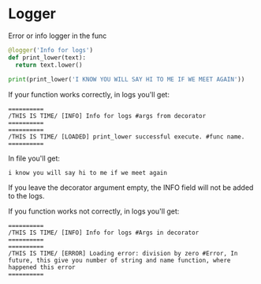 # Logger
Error or info logger in the func 
```Python
@logger('Info for logs')
def print_lower(text):
  return text.lower()
  
print(print_lower('I KNOW YOU WILL SAY HI TO ME IF WE MEET AGAIN'))
```
If your function works correctly, in logs you'll get:
```
==========
/THIS IS TIME/ [INFO] Info for logs #args from decorator
==========
==========
/THIS IS TIME/ [LOADED] print_lower successful execute. #func name.
==========
```
In file you'll get:
```
i know you will say hi to me if we meet again
```
If you leave the decorator argument empty, the INFO field will not be added to the logs.

If you function works not correctly, in logs you'll get:
```
==========
/THIS IS TIME/ [INFO] Info for logs #Args in decorator
==========
==========
/THIS IS TIME/ [ERROR] Loading error: division by zero #Error, In future, this give you number of string and name function, where happened this error
==========
```

